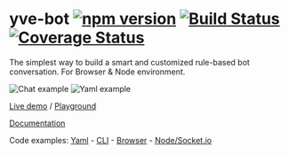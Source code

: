 # yve-bot [![npm version](https://badge.fury.io/js/yve-bot.svg)](https://badge.fury.io/js/yve-bot) [![Build Status](https://travis-ci.org/andersonba/yve-bot.svg?branch=master)](https://travis-ci.org/andersonba/yve-bot) [![Coverage Status](https://coveralls.io/repos/github/andersonba/yve-bot/badge.svg)](https://coveralls.io/github/andersonba/yve-bot)

The simplest way to build a smart and customized rule-based bot conversation. For Browser & Node environment.

![Chat example](website/static/img/screen.gif) ![Yaml example](website/static/img/yaml-screen.png)

[Live demo](https://andersonba.github.io/yve-bot) / [Playground](https://andersonba.github.io/yve-bot/docs/playground)

[Documentation](https://andersonba.github.io/yve-bot)

Code examples: [Yaml](examples/chat.yaml) - [CLI](examples/cli) - [Browser](examples/web) - [Node/Socket.io](examples/socket.io)
